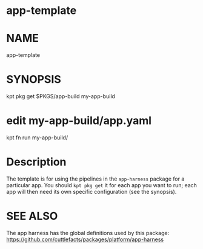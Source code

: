 app-template
==================================================

# NAME

  app-template

# SYNOPSIS

  kpt pkg get $PKGS/app-build my-app-build
  # edit my-app-build/app.yaml
  kpt fn run my-app-build/

# Description

The template is for using the pipelines in the `app-harness` package
for a particular app. You should `kpt pkg get` it for each app you
want to run; each app will then need its own specific configuration
(see the synopsis).

# SEE ALSO

The app harness has the global definitions used by this package:
https://github.com/cuttlefacts/packages/platform/app-harness
